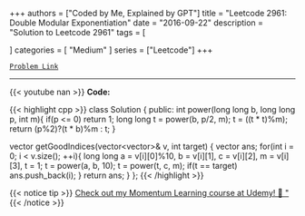 
+++
authors = ["Coded by Me, Explained by GPT"]
title = "Leetcode 2961: Double Modular Exponentiation"
date = "2016-09-22"
description = "Solution to Leetcode 2961"
tags = [
    
]
categories = [
    "Medium"
]
series = ["Leetcode"]
+++



[`Problem Link`](https://leetcode.com/problems/double-modular-exponentiation/description/)

---
{{< youtube nan >}}
**Code:**

{{< highlight cpp >}}
class Solution {
public:
    int power(long long b, long long p, int m){
    if(p <= 0) return 1;
    long long t = power(b, p/2, m);
    t = ((t * t)%m);
    return (p%2)?(t * b)%m : t;
}

vector<int> getGoodIndices(vector<vector<int>>& v, int target) {
    vector<int> ans;
    for(int i = 0; i < v.size(); ++i){
        long long a = v[i][0]%10, b = v[i][1], c = v[i][2], m = v[i][3], t = 1;
        t = power(a, b, 10);
        t = power(t, c, m);
        if(t == target) ans.push_back(i);
    }
    return ans;
}
};
{{< /highlight >}}



{{< notice tip >}}
[Check out my Momentum Learning course at Udemy! 🚀 "](https://www.udemy.com/course/blind-75-the-data-structures-and-algorithms-essentials/)
{{< /notice >}}


